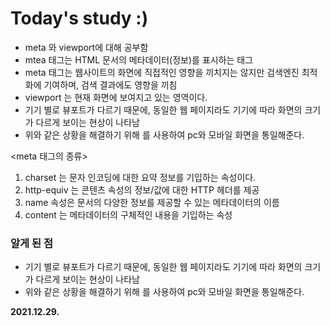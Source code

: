 # Today's study :)
- meta 와 viewport에 대해 공부함
- mtea 태그는 HTML 문서의 메타데이터(정보)를 표시하는 태그
- meta 태그는 웹사이트의 화면에 직접적인 영향을 끼치지는 않지만 검색엔진 최적화에 기여하며, 검색 결과에도 영향을 끼침
- viewport 는 현재 화면에 보여지고 있는 영역이다.
- 기기 별로 뷰포트가 다르기 때문에, 동일한 웹 페이지라도 기기에 따라 화면의 크기가 다르게 보이는 현상이 나타남
- 위와 같은 상황을 해결하기 위해 <meta name="viewport" content="width=divice-width, initial-scale=1.0">
를 사용하여 pc와 모바일 화면을 통일해준다. 

<meta 태그의 종류>
1. charset 는 문자 인코딩에 대한 요약 정보를 기입하는 속성이다.
2. http-equiv 는 콘텐츠 속성의 정보/값에 대한 HTTP 헤더를 제공
3. name 속성은 문서의 다양한 정보를 제공할 수 있는 메타데이터의 이름
4. content 는 메타데이터의 구체적인 내용을 기입하는 속성
### 알게 된 점
- 기기 별로 뷰포트가 다르기 때문에, 동일한 웹 페이지라도 기기에 따라 화면의 크기가 다르게 보이는 현상이 나타남
- 위와 같은 상황을 해결하기 위해 <meta name="viewport" content="width=divice-width, initial-scale=1.0">
를 사용하여 pc와 모바일 화면을 통일해준다.

**2021.12.29.**
